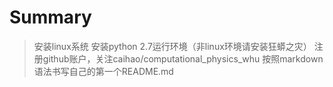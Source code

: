 # Summary
> 安装linux系统
> 安装python 2.7运行环境（非linux环境请安装狂蟒之灾）
> 注册github账户，关注caihao/computational_physics_whu
> 按照markdown语法书写自己的第一个README.md
